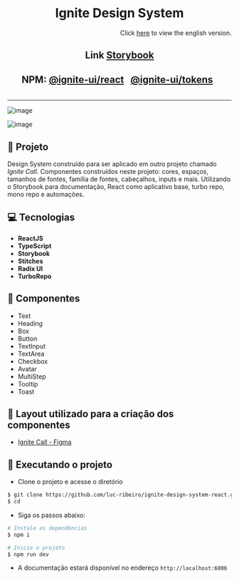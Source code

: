 <h1 align="center">
Ignite Design System
</h1>

<div align="right">
  Click <a href="https://github.com/luc-ribeiro/ignite-design-system-react/blob/main/README.md">here</a> to view the english version.
</div>


<h2 align="center">Link <a href="https://luc-ribeiro.github.io/ignite-design-system-react/" target="_blank">Storybook</a> </h2>

<h2 align="center">
  NPM: 
  <table align="center">
    <tr> <a href="https://www.npmjs.com/package/@ribeiro-ignite-ui/react" target="_blank">@ignite-ui/react</a> </tr> &nbsp;
    <tr valign="top"><a href="https://www.npmjs.com/package/@ribeiro-ignite-ui/tokens" target="_blank">@ignite-ui/tokens</a></tr> &nbsp;
  </table>
</h2>

---

![image](https://github.com/luc-ribeiro/ignite-design-system-react/assets/69688077/22bf713b-ec46-493e-8709-89f78c511971)

![image](https://github.com/luc-ribeiro/ignite-design-system-react/assets/69688077/f75a399b-6ce0-4695-9791-510690181228)



## 📄 Projeto
Design System construído para ser aplicado em outro projeto chamado _Ignite Call_. 
Componentes construídos neste projeto: cores, espaços, tamanhos de fontes, família de fontes, cabeçalhos, inputs e mais. Utilizando o Storybook para documentação, React como aplicativo base, turbo repo, mono repo e automações.

## 💻 Tecnologias

- **ReactJS**
- **TypeScript**
- **Storybook**
- **Stitches**
- **Radix UI**
- **TurboRepo**

## :art: Componentes

- Text
- Heading
- Box
- Button
- TextInput
- TextArea
- Checkbox
- Avatar
- MultiStep
- Tooltip
- Toast

## 🔖 Layout utilizado para a criação dos componentes
- [Ignite Call - Figma](https://www.figma.com/file/1fBgGauyyzAeE9AA8w7Dzi/Ignite-Call--%E2%80%A2-Projeto-React-(Copy)?type=design&node-id=339-74&mode=design)

## 🚀 Executando o projeto

- Clone o projeto e acesse o diretório

```bash
$ git clone https://github.com/luc-ribeiro/ignite-design-system-react.git
$ cd 
```

- Siga os passos abaixo:
```bash
# Instale as dependências
$ npm i

# Inicie o projeto
$ npm run dev
```

- A documentação estará disponível no endereço `http://localhost:6006`
